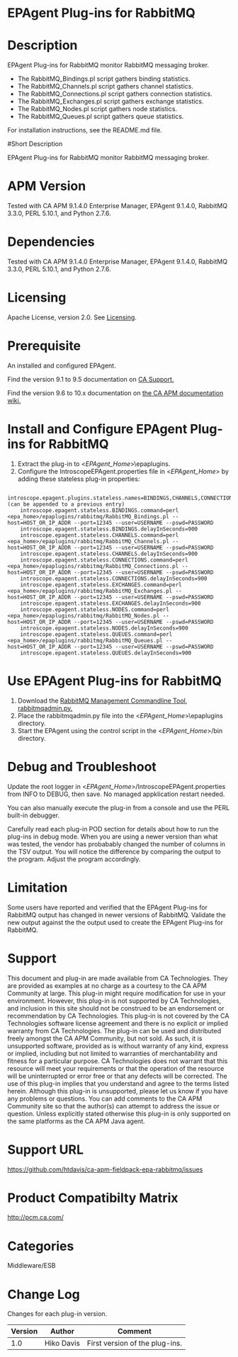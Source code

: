 # EPAgent Plug-ins for RabbitMQ

# Description

EPAgent Plug-ins for RabbitMQ monitor RabbitMQ messaging broker.

* The RabbitMQ_Bindings.pl script gathers binding statistics.
* The RabbitMQ_Channels.pl script gathers channel statistics.
* The RabbitMQ_Connections.pl script gathers connection statistics.
* The RabbitMQ_Exchanges.pl script gathers exchange statistics.
* The RabbitMQ_Nodes.pl script gathers node statistics.
* The RabbitMQ_Queues.pl script gathers queue statistics.

For installation instructions, see the README.md file.

#Short Description

EPAgent Plug-ins for RabbitMQ monitor RabbitMQ messaging broker.

# APM Version
Tested with CA APM 9.1.4.0 Enterprise Manager, EPAgent 9.1.4.0, RabbitMQ 3.3.0, PERL 5.10.1, and Python 2.7.6.

# Dependencies
Tested with CA APM 9.1.4.0 Enterprise Manager, EPAgent 9.1.4.0, RabbitMQ 3.3.0, PERL 5.10.1, and Python 2.7.6.

# Licensing
Apache License, version 2.0. See [Licensing](https://www.apache.org/licenses/LICENSE-2.0).

# Prerequisite
An installed and configured EPAgent.

Find the version 9.1 to 9.5 documentation on [CA Support.](https://support.ca.com)

Find the version 9.6 to 10.x documentation on [the CA APM documentation wiki.](https://docops.ca.com)

# Install and Configure EPAgent Plug-ins for RabbitMQ

1. Extract the plug-in to <*EPAgent_Home*>\epaplugins.
2. Configure the IntroscopeEPAgent.properties file in <*EPAgent_Home*> by adding these stateless plug-in properties:
```
	introscope.epagent.plugins.stateless.names=BINDINGS,CHANNELS,CONNECTIONS,EXCHANGES,NODES,QUEUES (can be appended to a previous entry)
	introscope.epagent.stateless.BINDINGS.command=perl <epa_home>/epaplugins/rabbitmq/RabbitMQ_Bindings.pl --host=HOST_OR_IP_ADDR --port=12345 --user=USERNAME --pswd=PASSWORD
	introscope.epagent.stateless.BINDINGS.delayInSeconds=900
	introscope.epagent.stateless.CHANNELS.command=perl <epa_home>/epaplugins/rabbitmq/RabbitMQ_Channels.pl --host=HOST_OR_IP_ADDR --port=12345 --user=USERNAME --pswd=PASSWORD
	introscope.epagent.stateless.CHANNELS.delayInSeconds=900
	introscope.epagent.stateless.CONNECTIONS.command=perl <epa_home>/epaplugins/rabbitmq/RabbitMQ_Connections.pl --host=HOST_OR_IP_ADDR --port=12345 --user=USERNAME --pswd=PASSWORD
	introscope.epagent.stateless.CONNECTIONS.delayInSeconds=900
	introscope.epagent.stateless.EXCHANGES.command=perl <epa_home>/epaplugins/rabbitmq/RabbitMQ_Exchanges.pl --host=HOST_OR_IP_ADDR --port=12345 --user=USERNAME --pswd=PASSWORD
	introscope.epagent.stateless.EXCHANGES.delayInSeconds=900
	introscope.epagent.stateless.NODES.command=perl <epa_home>/epaplugins/rabbitmq/RabbitMQ_Nodes.pl --host=HOST_OR_IP_ADDR --port=12345 --user=USERNAME --pswd=PASSWORD
	introscope.epagent.stateless.NODES.delayInSeconds=900
	introscope.epagent.stateless.QUEUES.command=perl <epa_home>/epaplugins/rabbitmq/RabbitMQ_Queues.pl --host=HOST_OR_IP_ADDR --port=12345 --user=USERNAME --pswd=PASSWORD
	introscope.epagent.stateless.QUEUES.delayInSeconds=900
```
# Use EPAgent Plug-ins for RabbitMQ

1. Download the [RabbitMQ Management Commandline Tool, rabbitmqadmin.py.](https://www.rabbitmq.com/management-cli.html)
2. Place the rabbitmqadmin.py file into the <*EPAgent_Home*>\epaplugins directory.
3. Start the EPAgent using the control script in the <*EPAgent_Home*>/bin directory.

# Debug and Troubleshoot
Update the root logger in <*EPAgent_Home*>/IntroscopeEPAgent.properties from INFO to DEBUG, then save. No managed appklication restart needed.

You can also manually execute the plug-in from a console and use the PERL built-in debugger.

Carefully read each plug-in POD section for details about how to run the plug-ins in debug mode. When you are using a newer version than what was tested, the vendor has probabably changed the number of columns in the TSV output. You will notice the difference by comparing the output to the program. Adjust the program accordingly.

# Limitation

Some users have reported and verified that the EPAgent Plug-ins for RabbitMQ output has changed in newer versions of RabbitMQ.
Validate the new output against the the output used to create the EPAgent Plug-ins for RabbitMQ.

# Support
This document and plug-in are made available from CA Technologies. They are provided as examples at no charge as a courtesy to the CA APM Community at large. This plug-in might require modification for use in your environment. However, this plug-in is not supported by CA Technologies, and inclusion in this site should not be construed to be an endorsement or recommendation by CA Technologies. This plug-in is not covered by the CA Technologies software license agreement and there is no explicit or implied warranty from CA Technologies. The plug-in can be used and distributed freely amongst the CA APM Community, but not sold. As such, it is unsupported software, provided as is without warranty of any kind, express or implied, including but not limited to warranties of merchantability and fitness for a particular purpose. CA Technologies does not warrant that this resource will meet your requirements or that the operation of the resource will be uninterrupted or error free or that any defects will be corrected. The use of this plug-in implies that you understand and agree to the terms listed herein.
Although this plug-in is unsupported, please let us know if you have any problems or questions. You can add comments to the CA APM Community site so that the author(s) can attempt to address the issue or question.
Unless explicitly stated otherwise this plug-in is only supported on the same platforms as the CA APM Java agent. 

# Support URL
https://github.com/htdavis/ca-apm-fieldpack-epa-rabbitmq/issues

# Product Compatibilty Matrix
http://pcm.ca.com/

# Categories
Middleware/ESB

# Change Log
Changes for each plug-in version.

Version | Author | Comment
--------|--------|--------
1.0 | Hiko Davis | First version of the plug-ins.